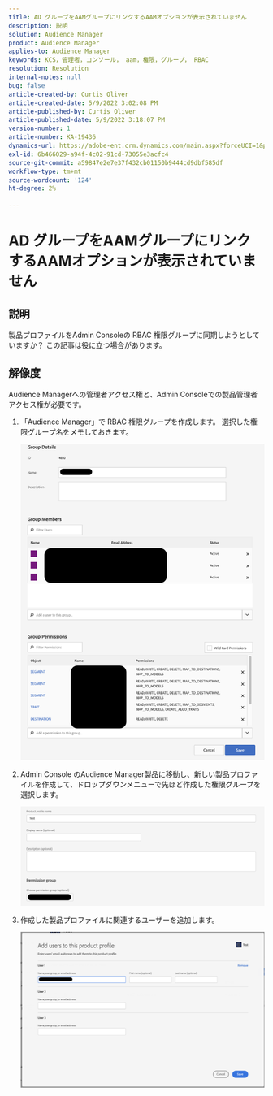 ```yaml
---
title: AD グループをAAMグループにリンクするAAMオプションが表示されていません
description: 説明
solution: Audience Manager
product: Audience Manager
applies-to: Audience Manager
keywords: KCS，管理者，コンソール， aam，権限，グループ， RBAC
resolution: Resolution
internal-notes: null
bug: false
article-created-by: Curtis Oliver
article-created-date: 5/9/2022 3:02:08 PM
article-published-by: Curtis Oliver
article-published-date: 5/9/2022 3:18:07 PM
version-number: 1
article-number: KA-19436
dynamics-url: https://adobe-ent.crm.dynamics.com/main.aspx?forceUCI=1&pagetype=entityrecord&etn=knowledgearticle&id=fd12a1fd-a8cf-ec11-a7b5-00224809c196
exl-id: 6b466029-a94f-4c02-91cd-73055e3acfc4
source-git-commit: a59847e2e7e37f432cb01150b9444cd9dbf585df
workflow-type: tm+mt
source-wordcount: '124'
ht-degree: 2%

---
```


# AD グループをAAMグループにリンクするAAMオプションが表示されていません

## 説明

製品プロファイルをAdmin Consoleの RBAC 権限グループに同期しようとしていますか？ この記事は役に立つ場合があります。

## 解像度

Audience Managerへの管理者アクセス権と、Admin Consoleでの製品管理者アクセス権が必要です。

1. 「Audience Manager」で RBAC 権限グループを作成します。 選択した権限グループ名をメモしておきます。

   ![](assets/5a5b40de-a9cf-ec11-a7b5-00224809c196.png)

1. Admin Console のAudience Manager製品に移動し、新しい製品プロファイルを作成して、ドロップダウンメニューで先ほど作成した権限グループを選択します。

   ![](assets/2689da02-aacf-ec11-a7b5-00224809c196.png)

1. 作成した製品プロファイルに関連するユーザーを追加します。

   ![](assets/6a896e46-aacf-ec11-a7b5-00224809c196.png)
